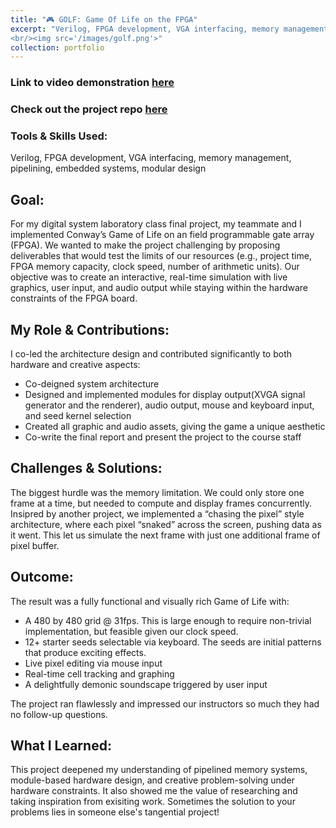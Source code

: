 ```yaml
---
title: "🎮 GOLF: Game Of Life on the FPGA"
excerpt: "Verilog, FPGA development, VGA interfacing, memory management, pipelining, embedded systems, modular design
<br/><img src='/images/golf.png'>"
collection: portfolio
---
```


### Link to video demonstration [here](https://youtu.be/uhNHr-jpB5s)  
### Check out the project repo [here](https://github.com/FionaLin13/game_of_life)

### Tools & Skills Used: 
Verilog, FPGA development, VGA interfacing, memory management, pipelining, embedded systems, modular design

## Goal:
For my digital system laboratory class final project, my teammate and I implemented Conway’s Game of Life on an field programmable gate array (FPGA). We wanted to make the project challenging by proposing deliverables that would test the limits of our resources (e.g., project time, FPGA memory capacity, clock speed, number of arithmetic units). Our objective was to create an interactive, real-time simulation with live graphics, user input, and audio output while staying within the hardware constraints of the FPGA board.

## My Role & Contributions:
I co-led the architecture design and contributed significantly to both hardware and creative aspects:
- Co-deigned system architecture
- Designed and implemented modules for display output(XVGA signal generator and the renderer), audio output, mouse and keyboard input, and seed kernel selection
- Created all graphic and audio assets, giving the game a unique aesthetic
- Co-write the final report and present the project to the course staff

## Challenges & Solutions:
The biggest hurdle was the memory limitation. We could only store one frame at a time, but needed to compute and display frames concurrently. Insipred by another project, we implemented a “chasing the pixel” style architecture, where each pixel “snaked” across the screen, pushing data as it went. This let us simulate the next frame with just one additional frame of pixel buffer.

## Outcome: 
The result was a fully functional and visually rich Game of Life with:
- A 480 by 480 grid @ 31fps. This is large enough to require non-trivial implementation, but feasible given our clock speed.
- 12+ starter seeds selectable via keyboard. The seeds are initial patterns that produce exciting effects.
- Live pixel editing via mouse input
- Real-time cell tracking and graphing
- A delightfully demonic soundscape triggered by user input

The project ran flawlessly and impressed our instructors so much they had no follow-up questions.

## What I Learned:
This project deepened my understanding of pipelined memory systems, module-based hardware design, and creative problem-solving under hardware constraints. It also showed me the value of researching and taking inspiration from exisiting work. Sometimes the solution to your problems lies in someone else's tangential project!

